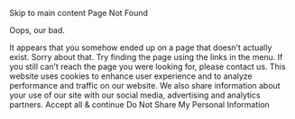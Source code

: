 Skip to main content
Page Not Found

Oops, our bad.

It appears that you somehow ended up on a page that doesn’t actually exist. Sorry about that. Try finding the page using the links in the menu. If you still can’t reach the page you were looking for, please contact us.
This website uses cookies to enhance user experience and to analyze performance and traffic on our website. We also share information about your use of our site with our social media, advertising and analytics partners.
Accept all & continue
Do Not Share My Personal Information